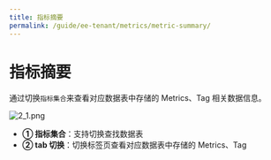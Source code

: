 ```yaml
---
title: 指标摘要
permalink: /guide/ee-tenant/metrics/metric-summary/
---
```


# 指标摘要

通过切换`指标集合`来查看对应数据表中存储的 Metrics、Tag 相关数据信息。

![2_1.png](https://yunshan-guangzhou.oss-cn-beijing.aliyuncs.com/pub/pic/20230921650bb8734ad16.png)

- **① 指标集合**：支持切换查找数据表
- **② tab 切换**：切换标签页查看对应数据表中存储的 Metrics、Tag
  